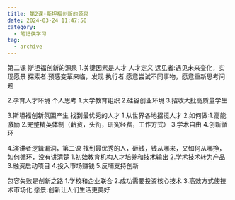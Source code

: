 ```yaml
---
title: 第2课-斯坦福创新的源泉
date: 2024-03-24 11:47:50
category:
  - 笔记侠学习
tag:
  - archive
---
```

第二课 斯坦福创新的源泉
1.关键因素是人才
人才定义
远见者:遇见未来变化，实现愿景
探索者:预感变革来临，发现
执行者:愿意尝试不同事物，愿意重新思考问题

2.孕育人才环境 个人思考
1.大学教育组织
2.硅谷创业环境
3.招收大批高质量学生

3.斯坦福创新氛围产生
找到最优秀的人才
1.从世界各地招揽人才
2.如何做:1.高能激励 2.完整精英体制（薪资，头衔，研究经费，工作方式）
3.学术自由
4.创新循环

4.演讲者逻辑漏洞，第二课
找到最优秀的人，砸钱，钱从哪来，又如何从哪挣，如何循环，没有讲清楚
1.初始教育机构人才培养和技术输出
2.学术技术转为产品
3.融资启动项目
4.投入市场赚钱
5.反哺支持创新

包容失败是创新之路
1.学校和企业联合
2.成功需要投资核心技术
3.高效方式使技术市场化
愿景:创新让人们生活更美好
